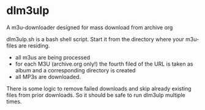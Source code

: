 # dlm3ulp
A m3u-downloader designed for mass download from archive org

dlm3ulp.sh is a bash shell script. Start it from the directory where your m3u-files are residing.

* all m3us are being processed
* for each M3U (archive.org only!) the fourth filed of the URL is taken as album and a corresponding directory is created
* all MP3s are downloaded.

There is some logic to remove failed downloads and skip already existing files from prior downloads. So it should be safe to run dlm3ulp multiple times.
